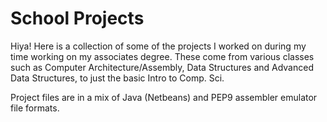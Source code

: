 # School Projects
Hiya! Here is a collection of some of the projects I worked on during my time working on my associates degree. These come from various classes such as Computer Architecture/Assembly, Data Structures and Advanced Data Structures, to just the basic Intro to Comp. Sci.

Project files are in a mix of Java (Netbeans) and PEP9 assembler emulator file formats.
